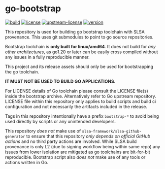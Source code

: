 # go-bootstrap

[![build](https://github.com/verifiable-builds/go-bootstrap/actions/workflows/build.yml/badge.svg)](https://github.com/verifiable-builds/go-bootstrap/actions/workflows/build.yml)
[![license](https://img.shields.io/github/license/verifiable-builds/go-bootstrap?labelColor=3a3a3a&color=00ADD8&logo=github&logoColor=959da5)](https://github.com/verifiable-builds/go-bootstrap/blob/master/LICENSE)
[![upstream-license](https://img.shields.io/github/license/golang/go?labelColor=3a3a3a&color=00ADD8&logo=github&logoColor=959da5&label=upstream-license)](https://github.com/verifiable-builds/go-bootstrap/blob/master/LICENSE)
[![version](https://img.shields.io/github/v/tag/verifiable-builds/go-bootstrap?label=version&sort=semver&labelColor=3a3a3a&color=CE3262&logo=semver&logoColor=959da5)](https://github.com/verifiable-builds/go-bootstrap/releases)

This repository is used for building go bootstrap toolchain with SLSA provenance.
This uses git submodules to point to go source repositories.

Bootstrap toolchain is **only built for linux/amd64**. It does not build for
_any other architectures_, as go1.20 or later can be easily cross compiled
without any issues in a fully reproducible manner.

This project and its release assets should only be used for bootstrapping the
go toolchain.

**IT MUST NOT BE USED TO BUILD GO APPLICATIONS.**

For LICENSE details of Go toolchain please consult the LICENSE file(s)
inside the bootstrap archive. Alternatively refer to Go upstream repository.
LICENSE file within this repository only applies to build scripts and build
ci configuration and not necessarily the artifacts included in the release.

Tags in this repository intentionally have a prefix `bootstrap-*` to avoid
being used directly by scripts or any unintended developers.

This repository _does not_ make use of `slsa-framework/slsa-github-generator`
to ensure that this repository _only depends on official GitHub actions_
and no third party actions are involved. While SLSA build provenance is
only L2 (due to signing workflow being within same repo) any issues from
lower isolation are mitigated as go toolchains are bit-for-bit reproducible.
Bootstrap script also _does not_ make use of any tools or actions written in Go.
